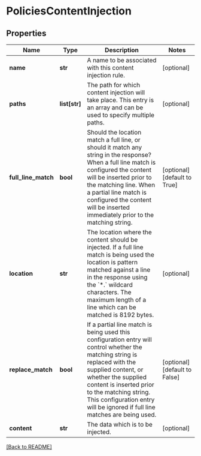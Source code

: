 # PoliciesContentInjection


## Properties

Name | Type | Description | Notes
------------ | ------------- | ------------- | -------------
**name** | **str** | A name to be associated with this content injection rule.  | [optional] 
**paths** | **list[str]** | The path for which content injection will take place. This entry is an array and can be used to specify multiple paths.  | [optional] 
**full_line_match** | **bool** | Should the location match a full line, or should it match any string in the response?  When a full line match is configured the content will be inserted prior to the matching line.  When a partial line match is configured the content will be inserted immediately prior to the matching string.  | [optional] [default to True]
**location** | **str** | The location where the content should be injected. If a full line match is being used the location is pattern matched against a line in the response using the &#x60;*.&#x60; wildcard characters.  The maximum length of a line which can be matched is 8192 bytes.  | [optional] 
**replace_match** | **bool** | If a partial line match is being used this configuration entry will control whether the matching string is replaced with the supplied content, or whether the supplied content is inserted prior to the matching string.  This configuration entry will be ignored if full line matches are being used.  | [optional] [default to False]
**content** | **str** | The data which is to be injected.  | [optional] 

[[Back to README]](../README.md)



